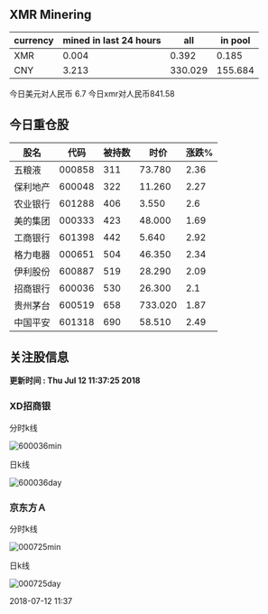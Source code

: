 ## XMR Minering

|currency|mined in last 24 hours|all|in pool|
|---|---|---|---|
|XMR|0.004|0.392|0.185|
|CNY|3.213|330.029|155.684|

今日美元对人民币 6.7	今日xmr对人民币841.58


## 今日重仓股 

|股名|代码|被持数|时价|涨跌%|
|---|---|---|---|---|
|五粮液|000858|311|73.780|2.36|
|保利地产|600048|322|11.260|2.27|
|农业银行|601288|406|3.550|2.6|
|美的集团|000333|423|48.000|1.69|
|工商银行|601398|442|5.640|2.92|
|格力电器|000651|504|46.350|2.34|
|伊利股份|600887|519|28.290|2.09|
|招商银行|600036|530|26.300|2.1|
|贵州茅台|600519|658|733.020|1.87|
|中国平安|601318|690|58.510|2.49|

## 关注股信息
**更新时间 : Thu Jul 12 11:37:25 2018**
### XD招商银 
分时k线

![600036min](http://image.sinajs.cn/newchart/min/n/sh600036.gif)

日k线

![600036day](http://image.sinajs.cn/newchart/daily/n/sh600036.gif)

### 京东方Ａ 
分时k线

![000725min](http://image.sinajs.cn/newchart/min/n/sz000725.gif)

日k线

![000725day](http://image.sinajs.cn/newchart/daily/n/sz000725.gif)

2018-07-12 11:37